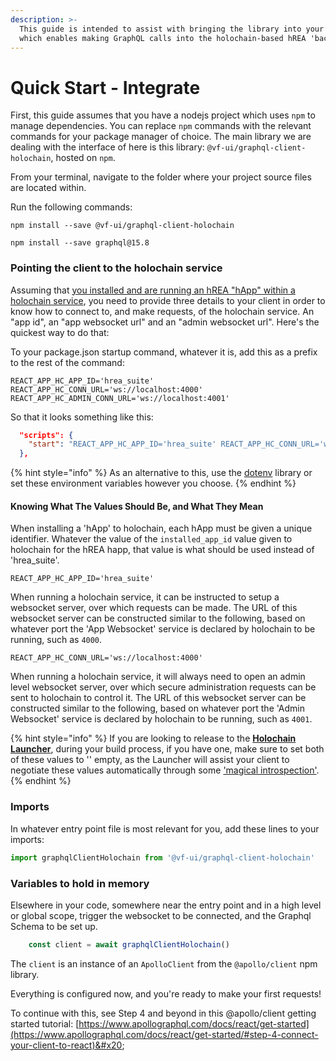 ```yaml
---
description: >-
  This guide is intended to assist with bringing the library into your project
  which enables making GraphQL calls into the holochain-based hREA 'backend'.
---
```


# Quick Start - Integrate

First, this guide assumes that you have a nodejs project which uses `npm` to manage dependencies. You can replace `npm` commands with the relevant commands for your package manager of choice. The main library we are dealing with the interface of here is this library: `@vf-ui/graphql-client-holochain`, hosted on `npm`.

From your terminal, navigate to the folder where your project source files are located within.

Run the following commands:

`npm install --save @vf-ui/graphql-client-holochain`

`npm install --save graphql@15.8`

### Pointing the client to the holochain service

Assuming that [you installed and are running an hREA "hApp" within a holochain service](running-hrea-backend.md), you need to provide three details to your client in order to know how to connect to, and make requests, of the holochain service. An "app id", an "app websocket url" and an "admin websocket url". Here's the quickest way to do that:

To your package.json startup command, whatever it is, add this as a prefix to the rest of the command:

```
REACT_APP_HC_APP_ID='hrea_suite' REACT_APP_HC_CONN_URL='ws://localhost:4000' REACT_APP_HC_ADMIN_CONN_URL='ws://localhost:4001'
```

So that it looks something like this:

```json
  "scripts": {
    "start": "REACT_APP_HC_APP_ID='hrea_suite' REACT_APP_HC_CONN_URL='ws://localhost:4000' REACT_APP_HC_ADMIN_CONN_URL='ws://localhost:4001' node index.js"
  },
```

{% hint style="info" %}
As an alternative to this, use the [dotenv](https://www.npmjs.com/package/dotenv) library or set these environment variables however you choose.
{% endhint %}

#### Knowing What The Values Should Be, and What They Mean

When installing a 'hApp' to holochain, each hApp must be given a unique identifier. Whatever the value of the `installed_app_id` value given to holochain for the hREA happ, that value is what should be used instead of 'hrea\_suite'.

`REACT_APP_HC_APP_ID='hrea_suite'`&#x20;

When running a holochain service, it can be instructed to setup a websocket server, over which requests can be made. The URL of this websocket server can be constructed similar to the following, based on whatever port the 'App Websocket' service is declared by holochain to be running, such as `4000`.&#x20;

`REACT_APP_HC_CONN_URL='ws://localhost:4000'`

When running a holochain service, it will always need to open an admin level websocket server, over which secure administration requests can be sent to holochain to control it. The URL of this websocket server can be constructed similar to the following, based on whatever port the 'Admin Websocket' service is declared by holochain to be running, such as `4001`.&#x20;

{% hint style="info" %}
If you are looking to release to the [**Holochain Launcher**](https://github.com/holochain/launcher), during your build process, if you have one, make sure to set both of these values to '' empty, as the Launcher will assist your client to negotiate these values automatically through some ['magical introspection'](https://github.com/holochain/holochain-client-js/blob/cc9563ca5db448cd03f7e298e4fd71fc1625cbcd/src/environments/launcher.ts).&#x20;
{% endhint %}

### Imports

In whatever entry point file is most relevant for you, add these lines to your imports:

```javascript
import graphqlClientHolochain from '@vf-ui/graphql-client-holochain'
```

### Variables to hold in memory

Elsewhere in your code, somewhere near the entry point and in a high level or global scope, trigger the websocket to be connected, and the Graphql Schema to be set up.

```javascript
    const client = await graphqlClientHolochain()
```

The `client` is an instance of an `ApolloClient` from the `@apollo/client` npm library.&#x20;

Everything is configured now, and you're ready to make your first requests!&#x20;

To continue with this, see Step 4 and beyond in this @apollo/client getting started tutorial: [https://www.apollographql.com/docs/react/get-started](https://www.apollographql.com/docs/react/get-started/#step-4-connect-your-client-to-react)&#x20;
